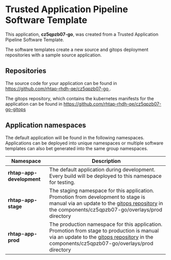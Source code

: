 # Trusted Application Pipeline Software Template

This application, **cz5qpzb07-go**, was created from a Trusted Application Pipeline Software Template.

The software templates create a new source and gitops deployment repositories with a sample source application. 

## Repositories

The source code for your application can be found in [https://github.com/rhtap-rhdh-qe/cz5qpzb07-go ](https://github.com/rhtap-rhdh-qe/cz5qpzb07-go ).
 
The gitops repository, which contains the kubernetes manifests for the application can be found in 
[https://github.com/rhtap-rhdh-qe/cz5qpzb07-go-gitops ](https://github.com/rhtap-rhdh-qe/cz5qpzb07-go-gitops ) 

## Application namespaces 

The default application will be found in the following namespaces. Applications can be deployed into unique namespaces or multiple software templates can also bet generated into the same group namespaces.  

|  Namespace   |  Description   |  
| -------- | -------- |   
| **rhtap-app-development** | The default application during development. Every build will be deployed to this namespace for testing. | 
| **rhtap-app-stage** | The staging namespace for this application. Promotion from development to stage is manual via an update to the [gitops repository](https://github.com/rhtap-rhdh-qe/cz5qpzb07-go-gitops ) in the components/cz5qpzb07-go/overlays/prod directory |  
| **rhtap-app-prod** | The production namespace for this application. Promotion from stage to production is manual via an update to the [gitops repository](https://github.com/rhtap-rhdh-qe/cz5qpzb07-go-gitops ) in the components/cz5qpzb07-go/overlays/prod directory | 